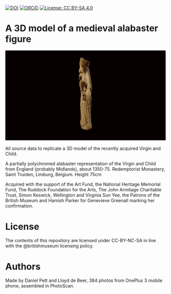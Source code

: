 [![DOI](https://zenodo.org/badge/76194332.svg)](https://zenodo.org/badge/latestdoi/76194332)
[![ORCiD](https://img.shields.io/badge/ORCiD-0000--0002--0246--2335-green.svg)](http://orcid.org/0000-0002-0246-2335)
[![License: CC BY-SA 4.0](https://img.shields.io/badge/License-CC%20BY--SA%204.0-lightgrey.svg)](http://creativecommons.org/licenses/by-sa/4.0/) 


# A 3D model of a medieval alabaster figure

![](virgin_and_child.gif)

All source data to replicate a 3D model of the recently acquired Virgin and Child.

A partially polychromed alabaster representation of the Virgin and Child from England (probably Midlands), about 1350-75. Redemptorist Monastery, Saint Truiden, Limburg, Belgium. Height 75cm

Acquired with the support of the Art Fund, the National Heritage Memorial Fund, The Ruddock Foundation for the Arts, The John Armitage Charitable Trust, Simon Keswick, Wellington and Virginia Sun Yee, the Patrons of the British Museum and Hamish Parker for Genevieve Greenall marking her confirmation.

# License

The contents of this repository are licensed under CC-BY-NC-SA in line with the @britishmuseum licensing policy. 


# Authors

Made by Daniel Pett and Lloyd de Beer, 384 photos from OnePlus 3 mobile phone, assembled in PhotoScan.
